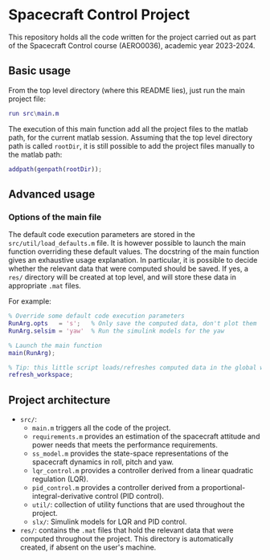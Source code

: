 # Spacecraft Control Project

This repository holds all the code written for the project carried out as part
of the Spacecraft Control course (AERO0036), academic year 2023-2024.

## Basic usage

From the top level directory (where this README lies), just run the main project
file:
```matlab
run src\main.m
```
The execution of this main function add all the project files to the matlab
path, for the current matlab session. Assuming that the top level directory path
is called `rootDir`, it is still possible to add the project files manually to
the matlab path:
```matlab
addpath(genpath(rootDir));
```

## Advanced usage

### Options of the main file

The default code execution parameters are stored in the
`src/util/load_defaults.m` file.
It is however possible to launch the main function overriding these default
values.
The docstring of the main function gives an exhaustive usage explanation.
In particular, it is possible to decide whether the relevant data that were
computed should be saved. If yes, a `res/` directory will be created at top
level, and will store these data in appropriate `.mat` files.

For example:
```matlab
% Override some default code execution parameters
RunArg.opts   = 's';   % Only save the computed data, don't plot them
RunArg.selsim = 'yaw'  % Run the simulink models for the yaw

% Launch the main function
main(RunArg);

% Tip: this little script loads/refreshes computed data in the global workspace
refresh_workspace;
```

## Project architecture

- `src/`:
  - `main.m` triggers all the code of the project.
  - `requirements.m` provides an estimation of the spacecraft attitude and power
    needs that meets the performance requirements.
  - `ss_model.m` provides the state-space representations of the spacecraft
    dynamics in roll, pitch and yaw.
  - `lqr_control.m` provides a controller derived from a linear quadratic
    regulation (LQR).
  - `pid_control.m` provides a controller derived from a
    proportional-integral-derivative control (PID control).
  - `util/`: collection of utility functions that are used throughout the
    project.
  - `slx/`: Simulink models for LQR and PID control.
- `res/`: contains the `.mat` files that hold the relevant data that were
  computed throughout the project. This directory is automatically created, if
  absent on the user's machine.
